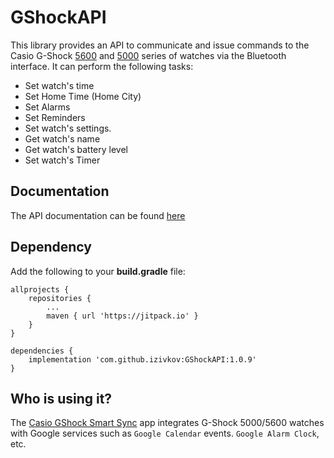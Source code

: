 # GShockAPI
This library provides an API to communicate and issue commands to the Casio G-Shock [5600](https://tinyurl.com/y4r5xf94) and [5000](https://tinyurl.com/yvnku2au) series of watches via the Bluetooth interface. It can perform the following tasks:

- Set watch's time
- Set Home Time (Home City)
- Set Alarms
- Set Reminders
- Set watch's settings.
- Get watch's name
- Get watch's battery level
- Set watch's Timer

## Documentation

The API documentation can be found [here](https://izivkov.github.io/GShockAPI/api/org.avmedia.gshockapi/index.html)

## Dependency

Add the following to your **build.gradle** file:
```
allprojects {
    repositories {
        ...
        maven { url 'https://jitpack.io' }
    }
}

dependencies {
    implementation 'com.github.izivkov:GShockAPI:1.0.9'
}
```

## Who is using it?

The [Casio GShock Smart Sync](https://github.com/izivkov/CasioGShockSmartSync) app integrates G-Shock 5000/5600 watches with Google services such as `Google Calendar` events. `Google Alarm Clock`, etc.
